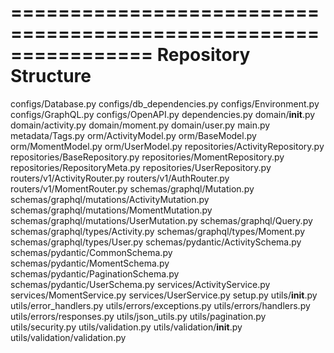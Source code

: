 ================================================================
Repository Structure
================================================================
configs/Database.py
configs/db_dependencies.py
configs/Environment.py
configs/GraphQL.py
configs/OpenAPI.py
dependencies.py
domain/__init__.py
domain/activity.py
domain/moment.py
domain/user.py
main.py
metadata/Tags.py
orm/ActivityModel.py
orm/BaseModel.py
orm/MomentModel.py
orm/UserModel.py
repositories/ActivityRepository.py
repositories/BaseRepository.py
repositories/MomentRepository.py
repositories/RepositoryMeta.py
repositories/UserRepository.py
routers/v1/ActivityRouter.py
routers/v1/AuthRouter.py
routers/v1/MomentRouter.py
schemas/graphql/Mutation.py
schemas/graphql/mutations/ActivityMutation.py
schemas/graphql/mutations/MomentMutation.py
schemas/graphql/mutations/UserMutation.py
schemas/graphql/Query.py
schemas/graphql/types/Activity.py
schemas/graphql/types/Moment.py
schemas/graphql/types/User.py
schemas/pydantic/ActivitySchema.py
schemas/pydantic/CommonSchema.py
schemas/pydantic/MomentSchema.py
schemas/pydantic/PaginationSchema.py
schemas/pydantic/UserSchema.py
services/ActivityService.py
services/MomentService.py
services/UserService.py
setup.py
utils/__init__.py
utils/error_handlers.py
utils/errors/exceptions.py
utils/errors/handlers.py
utils/errors/responses.py
utils/json_utils.py
utils/pagination.py
utils/security.py
utils/validation.py
utils/validation/__init__.py
utils/validation/validation.py
